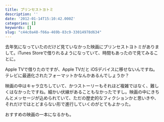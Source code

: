 ```yaml
---
title: プリンセストヨトミ
description: ''
date: '2012-01-14T15:10:42.000Z'
categories: []
keywords: []
slug: "c44c0a48-f66a-469b-83c9-33014978d634"
---
```

去年気になっていたのだけど見ていなかった映画にプリンセストヨトミがありまして。iTunes Storeで借りれるようになっていて、時間もあったので見てみることに。

Apple TVで借りたのですが、Apple TVだと iOSデバイスに移せないんですね。テレビに最適化されたフォーマットかなんかあるんでしょうか？

映画の中はキャラ立ちしていて、かつストーリーもそれほど複雑ではなく、難しくはなかったですね。細かい伏線があることもなかったですし。映画の中にきちんとメッセージが込められていて、ただの歴史的なフィクションかと思いきや、それだけではとどまらない形で進行していくのがとてもよかった。

おすすめの映画の一本になるかも。